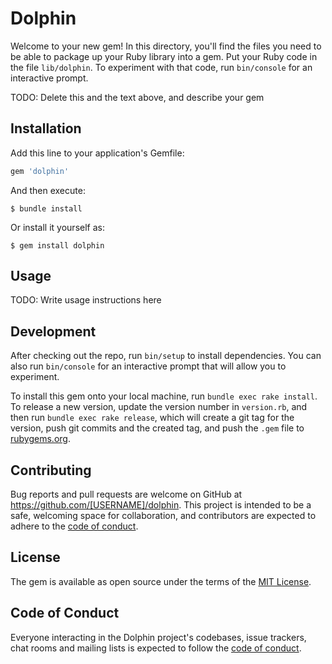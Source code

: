 # Dolphin

Welcome to your new gem! In this directory, you'll find the files you need to be able to package up your Ruby library into a gem. Put your Ruby code in the file `lib/dolphin`. To experiment with that code, run `bin/console` for an interactive prompt.

TODO: Delete this and the text above, and describe your gem

## Installation

Add this line to your application's Gemfile:

```ruby
gem 'dolphin'
```

And then execute:

    $ bundle install

Or install it yourself as:

    $ gem install dolphin

## Usage

TODO: Write usage instructions here

## Development

After checking out the repo, run `bin/setup` to install dependencies. You can also run `bin/console` for an interactive prompt that will allow you to experiment.

To install this gem onto your local machine, run `bundle exec rake install`. To release a new version, update the version number in `version.rb`, and then run `bundle exec rake release`, which will create a git tag for the version, push git commits and the created tag, and push the `.gem` file to [rubygems.org](https://rubygems.org).

## Contributing

Bug reports and pull requests are welcome on GitHub at https://github.com/[USERNAME]/dolphin. This project is intended to be a safe, welcoming space for collaboration, and contributors are expected to adhere to the [code of conduct](https://github.com/[USERNAME]/dolphin/blob/master/CODE_OF_CONDUCT.md).

## License

The gem is available as open source under the terms of the [MIT License](https://opensource.org/licenses/MIT).

## Code of Conduct

Everyone interacting in the Dolphin project's codebases, issue trackers, chat rooms and mailing lists is expected to follow the [code of conduct](https://github.com/[USERNAME]/dolphin/blob/master/CODE_OF_CONDUCT.md).
